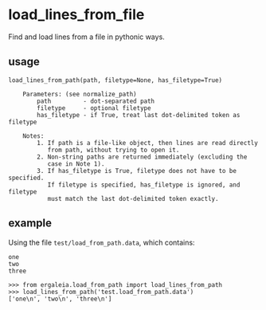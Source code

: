 # load_lines_from_file

Find and load lines from a file in pythonic ways.

## usage
```
load_lines_from_path(path, filetype=None, has_filetype=True)

    Parameters: (see normalize_path)
        path         - dot-separated path
        filetype     - optional filetype
        has_filetype - if True, treat last dot-delimited token as filetype

    Notes:
        1. If path is a file-like object, then lines are read directly
           from path, without trying to open it.
        2. Non-string paths are returned immediately (excluding the
           case in Note 1).
        3. If has_filetype is True, filetype does not have to be specified.
           If filetype is specified, has_filetype is ignored, and filetype
           must match the last dot-delimited token exactly.
```

## example

Using the file `test/load_from_path.data`, which contains:
```
one
two
three
```

```
>>> from ergaleia.load_from_path import load_lines_from_path
>>> load_lines_from_path('test.load_from_path.data')
['one\n', 'two\n', 'three\n']
```
